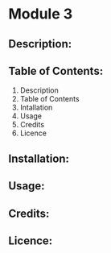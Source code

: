# Module 3 

## Description:

## Table of Contents: 
1. Description
2. Table of Contents 
3. Intallation 
4. Usage 
5. Credits
6. Licence

## Installation:

## Usage:

## Credits: 

## Licence: 